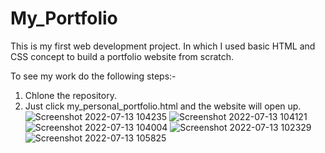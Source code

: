 # My_Portfolio
This is my first web development project.
In which I used basic HTML and CSS concept to build a portfolio website from scratch.

To see my work do the following steps:-
1) Chlone the repository.
2) Just click my_personal_portfolio.html and the website will open up.
![Screenshot 2022-07-13 104235](https://user-images.githubusercontent.com/64322004/178656072-c8146a22-8f96-443a-9626-ceeee4b1b944.png)
![Screenshot 2022-07-13 104121](https://user-images.githubusercontent.com/64322004/178656091-f2acf116-a825-454c-af93-f6c635e9b823.png)
![Screenshot 2022-07-13 104004](https://user-images.githubusercontent.com/64322004/178656103-3f615ed7-9ee7-4476-b5cc-bbe6b208cf88.png)
![Screenshot 2022-07-13 102329](https://user-images.githubusercontent.com/64322004/178656112-b4da955f-f63c-41db-8415-96275265fe09.png)
![Screenshot 2022-07-13 105825](https://user-images.githubusercontent.com/64322004/178657710-e37352ae-bdaa-4b98-b202-dd349a2e7af1.png)
